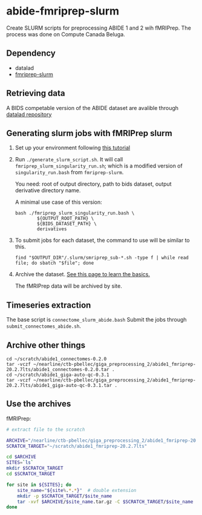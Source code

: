 # abide-fmriprep-slurm

Create SLURM scripts for preprocessing ABIDE 1 and 2 wih fMRIPrep.
The process was done on Compute Canada Beluga.

## Dependency

- datalad
- [fmriprep-slurm](https://simexp-documentation.readthedocs.io/en/latest/giga_preprocessing/preprocessing.html)

## Retrieving data

A BIDS competable version of the ABIDE dataset are avalible through [datalad repository](http://datasets.datalad.org/)

## Generating slurm jobs with fMRIPrep slurm

1. Set up your environment following [this tutorial](https://simexp-documentation.readthedocs.io/en/latest/giga_preprocessing/preprocessing.html)

2. Run `./generate_slurm_script.sh`. It will call `fmriprep_slurm_singularity_run.sh`; which is a modified version of `singularity_run.bash` from `fmriprep-slurm`.

    You need: root of output directory, path to bids dataset, output derivative directory name.

    A minimal use case of this version:
    ```
    bash ./fmriprep_slurm_singularity_run.bash \
            ${OUTPUT_ROOT_PATH} \
            ${BIDS_DATASET_PATH} \
            derivatives
    ```

3. To submit jobs for each dataset, the command to use will be similar to this.
    ```
    find "$OUTPUT_DIR"/.slurm/smriprep_sub-*.sh -type f | while read file; do sbatch "$file"; done
    ```
    
4. Archive the dataset. [See this page to learn the basics.](https://simexp-documentation.readthedocs.io/en/latest/alliance_canada/tape.html)

    The fMRIPrep data will be archived by site.

## Timeseries extraction 

The base script is `connectome_slurm_abide.bash`
Submit the jobs through `submit_connectomes_abide.sh`.

## Archive other things

```
cd ~/scratch/abide1_connectomes-0.2.0
tar -vczf ~/nearline/ctb-pbellec/giga_preprocessing_2/abide1_fmriprep-20.2.7lts/abide1_connectomes-0.2.0.tar .
cd ~/scratch/abide1_giga-auto-qc-0.3.1
tar -vczf ~/nearline/ctb-pbellec/giga_preprocessing_2/abide1_fmriprep-20.2.7lts/abide1_giga-auto-qc-0.3.1.tar .
```

## Use the archives

fMRIPrep:

```bash
# extract file to the scratch

ARCHIVE="/nearline/ctb-pbellec/giga_preprocessing_2/abide1_fmriprep-20.2.7lts/abide1_fmriprep-20.2.7lts"
SCRATCH_TARGET="~/scratch/abide1_fmriprep-20.2.7lts"

cd $ARCHIVE
SITES=`ls`
mkdir $SCRATCH_TARGET
cd $SCRATCH_TARGET

for site in ${SITES}; do
    site_name="${site%.*.*}"  # double extension
    mkdir -p $SCRATCH_TARGET/$site_name
    tar -xvf $ARCHIVE/$site_name.tar.gz -C $SCRATCH_TARGET/$site_name
done
```
